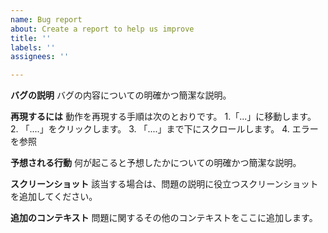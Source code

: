 ```yaml
---
name: Bug report
about: Create a report to help us improve
title: ''
labels: ''
assignees: ''

---
```


**バグの説明**
バグの内容についての明確かつ簡潔な説明。

**再現するには**
動作を再現する手順は次のとおりです。
1.「...」に移動します。
2. 「....」をクリックします。
3. 「....」まで下にスクロールします。
4. エラーを参照

**予想される行動**
何が起こると予想したかについての明確かつ簡潔な説明。

**スクリーンショット**
該当する場合は、問題の説明に役立つスクリーンショットを追加してください。

**追加のコンテキスト**
問題に関するその他のコンテキストをここに追加します。
